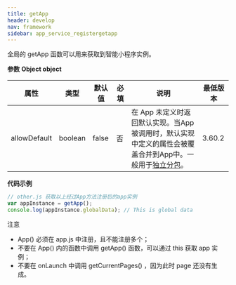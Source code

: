 ```yaml
---
title: getApp
header: develop
nav: framework
sidebar: app_service_registergetapp
---
```



全局的 getApp 函数可以用来获取到智能小程序实例。

**参数**
**Object object**

|属性|类型|默认值|必填|说明|最低版本|
|----|----|----|----|----|----|
|allowDefault|boolean|false|否|在 App 未定义时返回默认实现。当App被调用时，默认实现中定义的属性会被覆盖合并到App中。一般用于[独立分包](https://smartprogram.baidu.com/docs/develop/framework/subpackages/)。|3.60.2|


**代码示例**

```js
// other.js 获取以上经过App方法注册后的app实例
var appInstance = getApp();
console.log(appInstance.globalData); // This is global data
```
<div class="m-doc-custom-examples">
<div class="m-doc-custom-examples-warning">
    <p class="m-doc-custom-examples-title">注意</p><p class="m-doc-custom-examples-text"><ul><li>App() 必须在 app.js 中注册，且不能注册多个；</li><li>不要在 App() 内的函数中调用 getApp() 函数，可以通过 this 获取 app 实例；</li><li>不要在 onLaunch 中调用 getCurrentPages() ，因为此时 page 还没有生成。</li></ul></p>
</div>
</div>